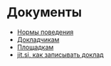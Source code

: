 # Документы

- [Нормы поведения](https://github.com/piterjs/documents/tree/master/code-of-conduct)
- [Докладчикам](https://github.com/piterjs/documents/blob/master/for_speakers.md)
- [Площадкам](https://github.com/piterjs/documents/blob/master/for_places.md)
- [jit.si, как записывать доклад](https://github.com/piterjs/documents/blob/master/jitsi.md)
